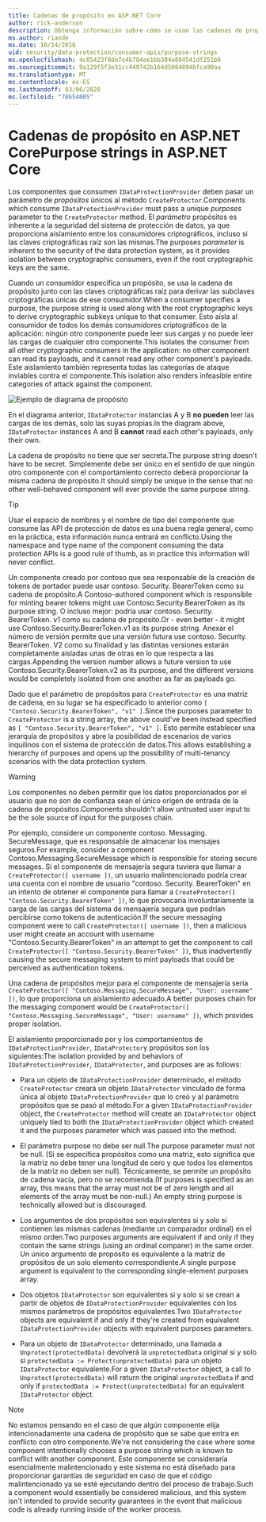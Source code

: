 ```yaml
---
title: Cadenas de propósito en ASP.NET Core
author: rick-anderson
description: Obtenga información sobre cómo se usan las cadenas de propósito en las API de protección de datos de ASP.NET Core.
ms.author: riande
ms.date: 10/14/2016
uid: security/data-protection/consumer-apis/purpose-strings
ms.openlocfilehash: 4c85423f8de7e4b784ae1bb304a884541df251b6
ms.sourcegitcommit: 9a129f5f3e31cc449742b164d5004894bfca90aa
ms.translationtype: MT
ms.contentlocale: es-ES
ms.lasthandoff: 03/06/2020
ms.locfileid: "78654005"
---
```

# <a name="purpose-strings-in-aspnet-core"></a><span data-ttu-id="364dd-103">Cadenas de propósito en ASP.NET Core</span><span class="sxs-lookup"><span data-stu-id="364dd-103">Purpose strings in ASP.NET Core</span></span>

<a name="data-protection-consumer-apis-purposes"></a>

<span data-ttu-id="364dd-104">Los componentes que consumen `IDataProtectionProvider` deben pasar un parámetro de *propósitos* únicos al método `CreateProtector`.</span><span class="sxs-lookup"><span data-stu-id="364dd-104">Components which consume `IDataProtectionProvider` must pass a unique *purposes* parameter to the `CreateProtector` method.</span></span> <span data-ttu-id="364dd-105">El *parámetro* propósitos es inherente a la seguridad del sistema de protección de datos, ya que proporciona aislamiento entre los consumidores criptográficos, incluso si las claves criptográficas raíz son las mismas.</span><span class="sxs-lookup"><span data-stu-id="364dd-105">The purposes *parameter* is inherent to the security of the data protection system, as it provides isolation between cryptographic consumers, even if the root cryptographic keys are the same.</span></span>

<span data-ttu-id="364dd-106">Cuando un consumidor especifica un propósito, se usa la cadena de propósito junto con las claves criptográficas raíz para derivar las subclaves criptográficas únicas de ese consumidor.</span><span class="sxs-lookup"><span data-stu-id="364dd-106">When a consumer specifies a purpose, the purpose string is used along with the root cryptographic keys to derive cryptographic subkeys unique to that consumer.</span></span> <span data-ttu-id="364dd-107">Esto aísla al consumidor de todos los demás consumidores criptográficos de la aplicación: ningún otro componente puede leer sus cargas y no puede leer las cargas de cualquier otro componente.</span><span class="sxs-lookup"><span data-stu-id="364dd-107">This isolates the consumer from all other cryptographic consumers in the application: no other component can read its payloads, and it cannot read any other component's payloads.</span></span> <span data-ttu-id="364dd-108">Este aislamiento también representa todas las categorías de ataque inviables contra el componente.</span><span class="sxs-lookup"><span data-stu-id="364dd-108">This isolation also renders infeasible entire categories of attack against the component.</span></span>

![Ejemplo de diagrama de propósito](purpose-strings/_static/purposes.png)

<span data-ttu-id="364dd-110">En el diagrama anterior, `IDataProtector` instancias A y B **no pueden** leer las cargas de los demás, solo las suyas propias.</span><span class="sxs-lookup"><span data-stu-id="364dd-110">In the diagram above, `IDataProtector` instances A and B **cannot** read each other's payloads, only their own.</span></span>

<span data-ttu-id="364dd-111">La cadena de propósito no tiene que ser secreta.</span><span class="sxs-lookup"><span data-stu-id="364dd-111">The purpose string doesn't have to be secret.</span></span> <span data-ttu-id="364dd-112">Simplemente debe ser único en el sentido de que ningún otro componente con el comportamiento correcto deberá proporcionar la misma cadena de propósito.</span><span class="sxs-lookup"><span data-stu-id="364dd-112">It should simply be unique in the sense that no other well-behaved component will ever provide the same purpose string.</span></span>

>[!TIP]
> <span data-ttu-id="364dd-113">Usar el espacio de nombres y el nombre de tipo del componente que consume las API de protección de datos es una buena regla general, como en la práctica, esta información nunca entrará en conflicto.</span><span class="sxs-lookup"><span data-stu-id="364dd-113">Using the namespace and type name of the component consuming the data protection APIs is a good rule of thumb, as in practice this information will never conflict.</span></span>
>
><span data-ttu-id="364dd-114">Un componente creado por contoso que sea responsable de la creación de tokens de portador puede usar contoso. Security. BearerToken como su cadena de propósito.</span><span class="sxs-lookup"><span data-stu-id="364dd-114">A Contoso-authored component which is responsible for minting bearer tokens might use Contoso.Security.BearerToken as its purpose string.</span></span> <span data-ttu-id="364dd-115">O incluso mejor: podría usar contoso. Security. BearerToken. v1 como su cadena de propósito.</span><span class="sxs-lookup"><span data-stu-id="364dd-115">Or - even better - it might use Contoso.Security.BearerToken.v1 as its purpose string.</span></span> <span data-ttu-id="364dd-116">Anexar el número de versión permite que una versión futura use contoso. Security. BearerToken. V2 como su finalidad y las distintas versiones estarán completamente aisladas unas de otras en lo que respecta a las cargas.</span><span class="sxs-lookup"><span data-stu-id="364dd-116">Appending the version number allows a future version to use Contoso.Security.BearerToken.v2 as its purpose, and the different versions would be completely isolated from one another as far as payloads go.</span></span>

<span data-ttu-id="364dd-117">Dado que el parámetro de propósitos para `CreateProtector` es una matriz de cadena, en su lugar se ha especificado lo anterior como `[ "Contoso.Security.BearerToken", "v1" ]`.</span><span class="sxs-lookup"><span data-stu-id="364dd-117">Since the purposes parameter to `CreateProtector` is a string array, the above could've been instead specified as `[ "Contoso.Security.BearerToken", "v1" ]`.</span></span> <span data-ttu-id="364dd-118">Esto permite establecer una jerarquía de propósitos y abre la posibilidad de escenarios de varios inquilinos con el sistema de protección de datos.</span><span class="sxs-lookup"><span data-stu-id="364dd-118">This allows establishing a hierarchy of purposes and opens up the possibility of multi-tenancy scenarios with the data protection system.</span></span>

<a name="data-protection-contoso-purpose"></a>

>[!WARNING]
> <span data-ttu-id="364dd-119">Los componentes no deben permitir que los datos proporcionados por el usuario que no son de confianza sean el único origen de entrada de la cadena de propósitos.</span><span class="sxs-lookup"><span data-stu-id="364dd-119">Components shouldn't allow untrusted user input to be the sole source of input for the purposes chain.</span></span>
>
><span data-ttu-id="364dd-120">Por ejemplo, considere un componente contoso. Messaging. SecureMessage, que es responsable de almacenar los mensajes seguros.</span><span class="sxs-lookup"><span data-stu-id="364dd-120">For example, consider a component Contoso.Messaging.SecureMessage which is responsible for storing secure messages.</span></span> <span data-ttu-id="364dd-121">Si el componente de mensajería segura tuviera que llamar a `CreateProtector([ username ])`, un usuario malintencionado podría crear una cuenta con el nombre de usuario "contoso. Security. BearerToken" en un intento de obtener el componente para llamar a `CreateProtector([ "Contoso.Security.BearerToken" ])`, lo que provocaría involuntariamente la carga de las cargas del sistema de mensajería segura que podrían percibirse como tokens de autenticación.</span><span class="sxs-lookup"><span data-stu-id="364dd-121">If the secure messaging component were to call `CreateProtector([ username ])`, then a malicious user might create an account with username "Contoso.Security.BearerToken" in an attempt to get the component to call `CreateProtector([ "Contoso.Security.BearerToken" ])`, thus inadvertently causing the secure messaging system to mint payloads that could be perceived as authentication tokens.</span></span>
>
><span data-ttu-id="364dd-122">Una cadena de propósitos mejor para el componente de mensajería sería `CreateProtector([ "Contoso.Messaging.SecureMessage", "User: username" ])`, lo que proporciona un aislamiento adecuado.</span><span class="sxs-lookup"><span data-stu-id="364dd-122">A better purposes chain for the messaging component would be `CreateProtector([ "Contoso.Messaging.SecureMessage", "User: username" ])`, which provides proper isolation.</span></span>

<span data-ttu-id="364dd-123">El aislamiento proporcionado por y los comportamientos de `IDataProtectionProvider`, `IDataProtector`y propósitos son los siguientes:</span><span class="sxs-lookup"><span data-stu-id="364dd-123">The isolation provided by and behaviors of `IDataProtectionProvider`, `IDataProtector`, and purposes are as follows:</span></span>

* <span data-ttu-id="364dd-124">Para un objeto de `IDataProtectionProvider` determinado, el método `CreateProtector` creará un objeto `IDataProtector` vinculado de forma única al objeto `IDataProtectionProvider` que lo creó y al parámetro propósitos que se pasó al método.</span><span class="sxs-lookup"><span data-stu-id="364dd-124">For a given `IDataProtectionProvider` object, the `CreateProtector` method will create an `IDataProtector` object uniquely tied to both the `IDataProtectionProvider` object which created it and the purposes parameter which was passed into the method.</span></span>

* <span data-ttu-id="364dd-125">El parámetro purpose no debe ser null.</span><span class="sxs-lookup"><span data-stu-id="364dd-125">The purpose parameter must not be null.</span></span> <span data-ttu-id="364dd-126">(Si se especifica propósitos como una matriz, esto significa que la matriz no debe tener una longitud de cero y que todos los elementos de la matriz no deben ser null). Técnicamente, se permite un propósito de cadena vacía, pero no se recomienda.</span><span class="sxs-lookup"><span data-stu-id="364dd-126">(If purposes is specified as an array, this means that the array must not be of zero length and all elements of the array must be non-null.) An empty string purpose is technically allowed but is discouraged.</span></span>

* <span data-ttu-id="364dd-127">Los argumentos de dos propósitos son equivalentes si y solo si contienen las mismas cadenas (mediante un comparador ordinal) en el mismo orden.</span><span class="sxs-lookup"><span data-stu-id="364dd-127">Two purposes arguments are equivalent if and only if they contain the same strings (using an ordinal comparer) in the same order.</span></span> <span data-ttu-id="364dd-128">Un único argumento de propósito es equivalente a la matriz de propósitos de un solo elemento correspondiente.</span><span class="sxs-lookup"><span data-stu-id="364dd-128">A single purpose argument is equivalent to the corresponding single-element purposes array.</span></span>

* <span data-ttu-id="364dd-129">Dos objetos `IDataProtector` son equivalentes si y solo si se crean a partir de objetos de `IDataProtectionProvider` equivalentes con los mismos parámetros de propósitos equivalentes.</span><span class="sxs-lookup"><span data-stu-id="364dd-129">Two `IDataProtector` objects are equivalent if and only if they're created from equivalent `IDataProtectionProvider` objects with equivalent purposes parameters.</span></span>

* <span data-ttu-id="364dd-130">Para un objeto de `IDataProtector` determinado, una llamada a `Unprotect(protectedData)` devolverá la `unprotectedData` original si y solo si `protectedData := Protect(unprotectedData)` para un objeto `IDataProtector` equivalente.</span><span class="sxs-lookup"><span data-stu-id="364dd-130">For a given `IDataProtector` object, a call to `Unprotect(protectedData)` will return the original `unprotectedData` if and only if `protectedData := Protect(unprotectedData)` for an equivalent `IDataProtector` object.</span></span>

> [!NOTE]
> <span data-ttu-id="364dd-131">No estamos pensando en el caso de que algún componente elija intencionadamente una cadena de propósito que se sabe que entra en conflicto con otro componente.</span><span class="sxs-lookup"><span data-stu-id="364dd-131">We're not considering the case where some component intentionally chooses a purpose string which is known to conflict with another component.</span></span> <span data-ttu-id="364dd-132">Este componente se consideraría esencialmente malintencionado y este sistema no está diseñado para proporcionar garantías de seguridad en caso de que el código malintencionado ya se esté ejecutando dentro del proceso de trabajo.</span><span class="sxs-lookup"><span data-stu-id="364dd-132">Such a component would essentially be considered malicious, and this system isn't intended to provide security guarantees in the event that malicious code is already running inside of the worker process.</span></span>
